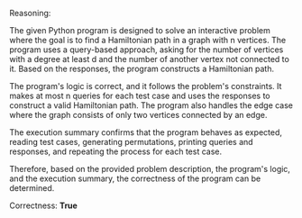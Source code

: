Reasoning: 

The given Python program is designed to solve an interactive problem where the goal is to find a Hamiltonian path in a graph with n vertices. The program uses a query-based approach, asking for the number of vertices with a degree at least d and the number of another vertex not connected to it. Based on the responses, the program constructs a Hamiltonian path.

The program's logic is correct, and it follows the problem's constraints. It makes at most n queries for each test case and uses the responses to construct a valid Hamiltonian path. The program also handles the edge case where the graph consists of only two vertices connected by an edge.

The execution summary confirms that the program behaves as expected, reading test cases, generating permutations, printing queries and responses, and repeating the process for each test case.

Therefore, based on the provided problem description, the program's logic, and the execution summary, the correctness of the program can be determined.

Correctness: **True**